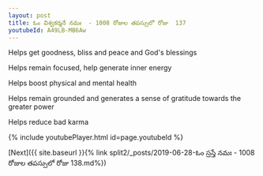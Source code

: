 ```yaml
---
layout: post
title: ఓం విశ్వకర్మనే నమః  - 1008 రోజుల తపస్సులో రోజు  137
youtubeId: A49LB-MB6Aw
---
```

 
 
Helps get goodness, bliss and peace and God's blessings
 
Helps remain focused, help generate inner energy 
 
Helps boost physical and mental health 
 
Helps remain grounded and generates a sense of gratitude towards the greater power 
 
Helps reduce bad karma
 
 
 
 


{% include youtubePlayer.html id=page.youtubeId %}
 
[Next]({{ site.baseurl }}{% link  split2/_posts/2019-06-28-ఓం స్రస్తే నమః  - 1008 రోజుల తపస్సులో రోజు  138.md%})
 
